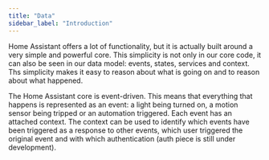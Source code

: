 ```yaml
---
title: "Data"
sidebar_label: "Introduction"
---
```


Home Assistant offers a lot of functionality, but it is actually built around a very simple and powerful core. This simplicity is not only in our core code, it can also be seen in our data model: events, states, services and context. Ths simplicity makes it easy to reason about what is going on and to reason about what happened.

The Home Assistant core is event-driven. This means that everything that happens is represented as an event: a light being turned on, a motion sensor being tripped or an automation triggered. Each event has an attached context. The context can be used to identify which events have been triggered as a response to other events, which user triggered the original event and with which authentication (auth piece is still under development).
